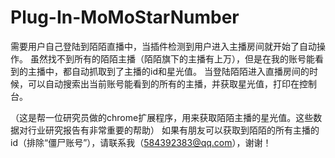 # Plug-In-MoMoStarNumber
需要用户自己登陆到陌陌直播中，当插件检测到用户进入主播房间就开始了自动操作。
虽然找不到所有的陌陌主播（陌陌旗下的主播有上万），但是在我的账号能看到的主播中，都自动抓取到了主播的id和星光值。
当登陆陌陌进入直播房间的时候，可以自动搜索出当前账号能看到的所有的主播，并获取星光值，打印在控制台。

（这是帮一位研究员做的chrome扩展程序，用来获取陌陌主播的星光值。这些数据对行业研究报告有非常重要的帮助）
如果有朋友可以获取到陌陌的所有主播的id（排除“僵尸账号”），请联系我（584392383@qq.com），谢谢！
